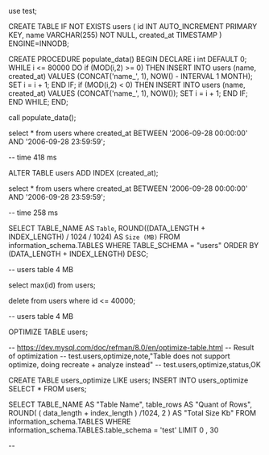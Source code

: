 use test;

CREATE TABLE IF NOT EXISTS users (
    id INT AUTO_INCREMENT PRIMARY KEY,
    name VARCHAR(255) NOT NULL,
    created_at TIMESTAMP
) ENGINE=INNODB;

CREATE PROCEDURE populate_data()
BEGIN
    DECLARE i int DEFAULT 0;
    WHILE i <= 80000 DO
        if (MOD(i,2) >= 0) THEN
            INSERT INTO users (name, created_at) VALUES (CONCAT('name_', 1), NOW() - INTERVAL 1 MONTH);
            SET i = i + 1;
        END IF;
        if (MOD(i,2) < 0) THEN
            INSERT INTO users (name, created_at) VALUES (CONCAT('name_', 1), NOW());
            SET i = i + 1;
        END IF;
    END WHILE;
END;

call populate_data();

select * from users
where created_at BETWEEN '2006-09-28 00:00:00' AND '2006-09-28 23:59:59';

-- time 418 ms

ALTER TABLE users ADD INDEX (created_at);


select * from users
where created_at BETWEEN '2006-09-28 00:00:00' AND '2006-09-28 23:59:59';

-- time 258 ms

SELECT
    TABLE_NAME AS `Table`,
    ROUND((DATA_LENGTH + INDEX_LENGTH) / 1024 / 1024) AS `Size (MB)`
FROM
    information_schema.TABLES
WHERE
        TABLE_SCHEMA = "users"
ORDER BY
    (DATA_LENGTH + INDEX_LENGTH)
    DESC;

-- users table 4 MB


select max(id) from users;

delete from users where id <= 40000;

-- users table 4 MB

OPTIMIZE TABLE users;

-- https://dev.mysql.com/doc/refman/8.0/en/optimize-table.html
-- Result of optimization
-- test.users,optimize,note,"Table does not support optimize, doing recreate + analyze instead"
-- test.users,optimize,status,OK


CREATE TABLE users_optimize LIKE users;
INSERT INTO users_optimize SELECT * FROM users;

SELECT TABLE_NAME AS "Table Name",
       table_rows AS "Quant of Rows", ROUND( (
                                                     data_length + index_length
                                                 ) /1024, 2 ) AS "Total Size Kb"
FROM information_schema.TABLES
WHERE information_schema.TABLES.table_schema = 'test'
LIMIT 0 , 30

--


